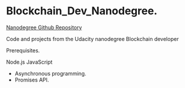 # Blockchain_Dev_Nanodegree.

<a href = "https://github.com/udacity/nd1309-work-code">Nanodegree Github Repository</a>

Code and projects from the Udacity nanodegree Blockchain developer

Prerequisites.

Node.js
JavaScript
* Asynchronous programming.
* Promises API.
